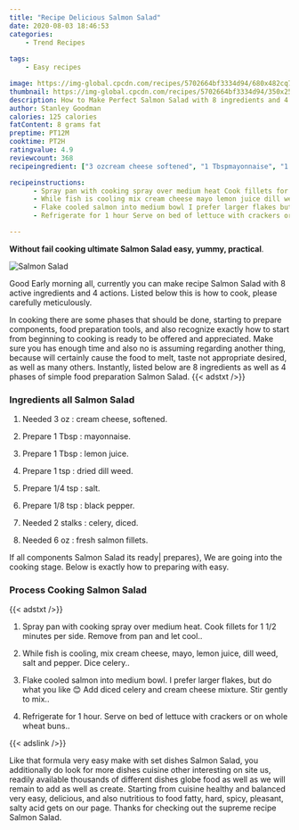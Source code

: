 ```yaml
---
title: "Recipe Delicious Salmon Salad"
date: 2020-08-03 18:46:53
categories:
    - Trend Recipes
    
tags:
    - Easy recipes

image: https://img-global.cpcdn.com/recipes/5702664bf3334d94/680x482cq70/salmon-salad-recipe-main-photo.jpg
thumbnail: https://img-global.cpcdn.com/recipes/5702664bf3334d94/350x250cq70/salmon-salad-recipe-main-photo.jpg
description: How to Make Perfect Salmon Salad with 8 ingredients and 4 stages of easy cooking.
author: Stanley Goodman
calories: 125 calories
fatContent: 8 grams fat
preptime: PT12M
cooktime: PT2H
ratingvalue: 4.9
reviewcount: 368
recipeingredient: ["3 ozcream cheese softened", "1 Tbspmayonnaise", "1 Tbsplemon juice", "1 tspdried dill weed", "1/4 tspsalt", "1/8 tspblack pepper", "2 stalkscelery diced", "6 ozfresh salmon fillets"]

recipeinstructions: 
      - Spray pan with cooking spray over medium heat Cook fillets for 1 12 minutes per side Remove from pan and let cool 
      - While fish is cooling mix cream cheese mayo lemon juice dill weed salt and pepper Dice celery 
      - Flake cooled salmon into medium bowl I prefer larger flakes but do what you like  Add diced celery and cream cheese mixture Stir gently to mix 
      - Refrigerate for 1 hour Serve on bed of lettuce with crackers or on whole wheat buns

---
```




**Without fail cooking ultimate Salmon Salad easy, yummy, practical**. 


![Salmon Salad](https://img-global.cpcdn.com/recipes/5702664bf3334d94/680x482cq70/salmon-salad-recipe-main-photo.jpg "Salmon Salad")




Good Early morning all, currently you can make recipe Salmon Salad with 8 active ingredients and 4 actions. Listed below this is how to cook, please carefully meticulously.

In cooking there are some phases that should be done, starting to prepare components, food preparation tools, and also recognize exactly how to start from beginning to cooking is ready to be offered and appreciated. Make sure you has enough time and also no is assuming regarding another thing, because will certainly cause the food to melt, taste not appropriate desired, as well as many others. Instantly, listed below are 8 ingredients as well as 4 phases of simple food preparation Salmon Salad.
{{< adstxt />}}

### Ingredients all Salmon Salad


1. Needed 3 oz : cream cheese, softened.

1. Prepare 1 Tbsp : mayonnaise.

1. Prepare 1 Tbsp : lemon juice.

1. Prepare 1 tsp : dried dill weed.

1. Prepare 1/4 tsp : salt.

1. Prepare 1/8 tsp : black pepper.

1. Needed 2 stalks : celery, diced.

1. Needed 6 oz : fresh salmon fillets.



If all components Salmon Salad its ready| prepares}, We are going into the cooking stage. Below is exactly how to preparing with easy.

### Process Cooking Salmon Salad

{{< adstxt />}}


1. Spray pan with cooking spray over medium heat. Cook fillets for 1 1/2 minutes per side. Remove from pan and let cool..



1. While fish is cooling, mix cream cheese, mayo, lemon juice, dill weed, salt and pepper. Dice celery..



1. Flake cooled salmon into medium bowl. I prefer larger flakes, but do what you like 😊 Add diced celery and cream cheese mixture. Stir gently to mix..



1. Refrigerate for 1 hour. Serve on bed of lettuce with crackers or on whole wheat buns..





{{< adslink />}}

Like that formula very easy make with set dishes Salmon Salad, you additionally do look for more dishes cuisine other interesting on site us, readily available thousands of different dishes globe food as well as we will remain to add as well as create. Starting from cuisine healthy and balanced very easy, delicious, and also nutritious to food fatty, hard, spicy, pleasant, salty acid gets on our page. Thanks for checking out the supreme recipe Salmon Salad.
